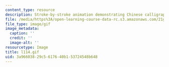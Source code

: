 ```yaml
---
content_type: resource
description: Stroke-by-stroke animation demonstrating Chinese calligraphy.
file: /media/https%3A/open-learning-course-data-rc.s3.amazonaws.com/21g-104-chinese-iv-regular-spring-2004/3a96603829c5617640b153724548b648_l114.gif
file_type: image/gif
image_metadata:
  caption: ''
  credit: ''
  image-alt: ''
resourcetype: Image
title: l114.gif
uid: 3a966038-29c5-6176-40b1-53724548b648
---
```

